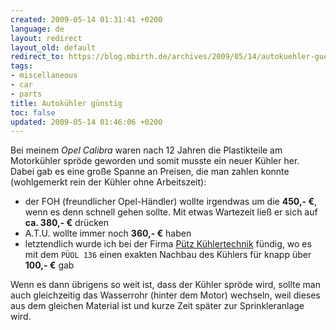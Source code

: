 ```yaml
---
created: 2009-05-14 01:31:41 +0200
language: de
layout: redirect
layout_old: default
redirect_to: https://blog.mbirth.de/archives/2009/05/14/autokuehler-guenstig-de.html
tags:
- miscellaneous
- car
- parts
title: Autokühler günstig
toc: false
updated: 2009-05-14 01:46:06 +0200
---
```


Bei meinem *Opel Calibra* waren nach 12 Jahren die Plastikteile am Motorkühler spröde geworden und somit musste ein
neuer Kühler her. Dabei gab es eine große Spanne an Preisen, die man zahlen konnte (wohlgemerkt rein der Kühler ohne
Arbeitszeit):

* der FOH (freundlicher Opel-Händler) wollte irgendwas um die **450,- €**, wenn es denn schnell gehen sollte. Mit etwas
  Wartezeit ließ er sich auf **ca. 380,- €** drücken
* A.T.U. wollte immer noch **360,- €** haben
* letztendlich wurde ich bei der Firma [Pütz Kühlertechnik](http://www.kfz-kuehler.net/) fündig, wo es mit dem
  `PÜOL 136` einen exakten Nachbau des Kühlers für knapp über **100,- €** gab

Wenn es dann übrigens so weit ist, dass der Kühler spröde wird, sollte man auch gleichzeitig das Wasserrohr (hinter dem
Motor) wechseln, weil dieses aus dem gleichen Material ist und kurze Zeit später zur Sprinkleranlage wird.
